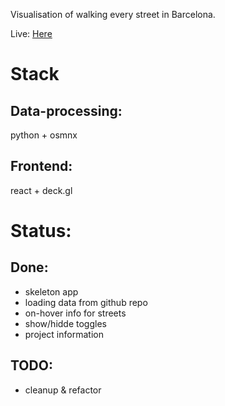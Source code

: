 Visualisation of walking every street in Barcelona. 

Live: [Here](https://kornakiewi.cz/map/)

# Stack 
## Data-processing:
python + osmnx

## Frontend:
react + deck.gl

# Status:
## Done: 
- skeleton app
- loading data from github repo
- on-hover info for streets
- show/hidde toggles
- project information

## TODO:
- cleanup & refactor

